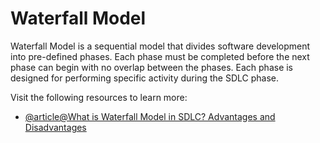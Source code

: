 # Waterfall Model

Waterfall Model is a sequential model that divides software development into pre-defined phases. Each phase must be completed before the next phase can begin with no overlap between the phases. Each phase is designed for performing specific activity during the SDLC phase.

Visit the following resources to learn more:

- [@article@What is Waterfall Model in SDLC? Advantages and Disadvantages](https://www.guru99.com/what-is-sdlc-or-waterfall-model.html)
